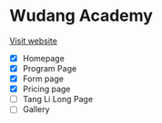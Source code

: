 # Wudang Academy

[Visit website](https://tchret.github.io/wudang)

- [x] Homepage
- [x] Program Page
- [x] Form page
- [x] Pricing page
- [ ] Tang Li Long Page
- [ ] Gallery
